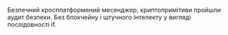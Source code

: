 Безпечний кросплатформений месенджер, криптопримітиви пройшли аудит безпеки. Без блокчейну і штучного інтелекту у вигляді послідовності if.

